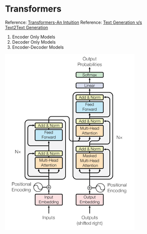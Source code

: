 # Transformers

Reference: [Transformers-An Intuition](https://medium.com/@sharathhebbar24/transformers-an-intution-3ef6ef3b15f5)
Reference: [Text Generation v/s Text2Text Generation](https://medium.com/@sharathhebbar24/text-generation-v-s-text2text-generation-3a2b235ac19b)

1. Encoder Only Models
2. Decoder Only Models
3. Encoder-Decoder Models

![Context](https://github.com/SharathHebbar/Transformers/blob/main/assets/attention_is_all_you_need.png)

